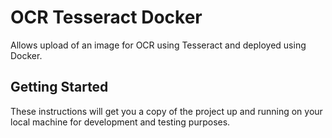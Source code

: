 # OCR Tesseract Docker
Allows upload of an image for OCR using Tesseract and deployed using Docker.

## Getting Started
These instructions will get you a copy of the project up and running on your local machine for development and testing purposes.

### 
